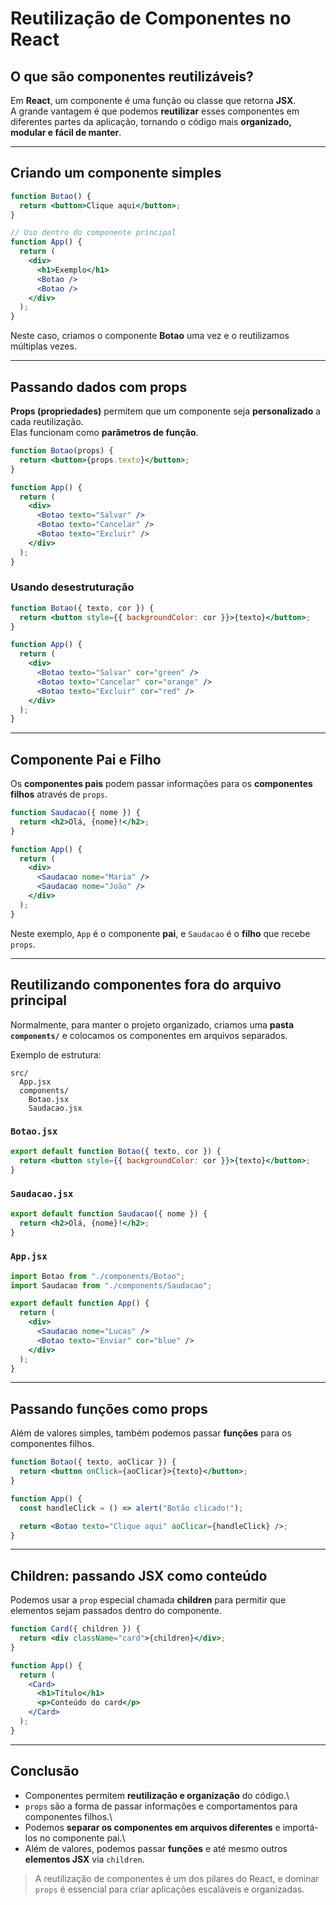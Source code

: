 # Reutilização de Componentes no React

## O que são componentes reutilizáveis?

Em **React**, um componente é uma função ou classe que retorna **JSX**.\
A grande vantagem é que podemos **reutilizar** esses componentes em
diferentes partes da aplicação, tornando o código mais **organizado,
modular e fácil de manter**.

------------------------------------------------------------------------

## Criando um componente simples

``` jsx
function Botao() {
  return <button>Clique aqui</button>;
}

// Uso dentro do componente principal
function App() {
  return (
    <div>
      <h1>Exemplo</h1>
      <Botao />
      <Botao />
    </div>
  );
}
```

Neste caso, criamos o componente **Botao** uma vez e o reutilizamos
múltiplas vezes.

------------------------------------------------------------------------

## Passando dados com **props**

**Props (propriedades)** permitem que um componente seja
**personalizado** a cada reutilização.\
Elas funcionam como **parâmetros de função**.

``` jsx
function Botao(props) {
  return <button>{props.texto}</button>;
}

function App() {
  return (
    <div>
      <Botao texto="Salvar" />
      <Botao texto="Cancelar" />
      <Botao texto="Excluir" />
    </div>
  );
}
```

### Usando desestruturação

``` jsx
function Botao({ texto, cor }) {
  return <button style={{ backgroundColor: cor }}>{texto}</button>;
}

function App() {
  return (
    <div>
      <Botao texto="Salvar" cor="green" />
      <Botao texto="Cancelar" cor="orange" />
      <Botao texto="Excluir" cor="red" />
    </div>
  );
}
```

------------------------------------------------------------------------

## Componente Pai e Filho

Os **componentes pais** podem passar informações para os **componentes
filhos** através de `props`.

``` jsx
function Saudacao({ nome }) {
  return <h2>Olá, {nome}!</h2>;
}

function App() {
  return (
    <div>
      <Saudacao nome="Maria" />
      <Saudacao nome="João" />
    </div>
  );
}
```

Neste exemplo, `App` é o componente **pai**, e `Saudacao` é o **filho**
que recebe `props`.

------------------------------------------------------------------------

## Reutilizando componentes fora do arquivo principal

Normalmente, para manter o projeto organizado, criamos uma **pasta
`components/`** e colocamos os componentes em arquivos separados.

Exemplo de estrutura:

    src/
      App.jsx
      components/
        Botao.jsx
        Saudacao.jsx

### `Botao.jsx`

``` jsx
export default function Botao({ texto, cor }) {
  return <button style={{ backgroundColor: cor }}>{texto}</button>;
}
```

### `Saudacao.jsx`

``` jsx
export default function Saudacao({ nome }) {
  return <h2>Olá, {nome}!</h2>;
}
```

### `App.jsx`

``` jsx
import Botao from "./components/Botao";
import Saudacao from "./components/Saudacao";

export default function App() {
  return (
    <div>
      <Saudacao nome="Lucas" />
      <Botao texto="Enviar" cor="blue" />
    </div>
  );
}
```

------------------------------------------------------------------------

## Passando funções como props

Além de valores simples, também podemos passar **funções** para os
componentes filhos.

``` jsx
function Botao({ texto, aoClicar }) {
  return <button onClick={aoClicar}>{texto}</button>;
}

function App() {
  const handleClick = () => alert("Botão clicado!");

  return <Botao texto="Clique aqui" aoClicar={handleClick} />;
}
```

------------------------------------------------------------------------

## Children: passando JSX como conteúdo

Podemos usar a `prop` especial chamada **children** para permitir que
elementos sejam passados dentro do componente.

``` jsx
function Card({ children }) {
  return <div className="card">{children}</div>;
}

function App() {
  return (
    <Card>
      <h1>Título</h1>
      <p>Conteúdo do card</p>
    </Card>
  );
}
```

------------------------------------------------------------------------

## Conclusão

-   Componentes permitem **reutilização e organização** do código.\
-   `props` são a forma de passar informações e comportamentos para
    componentes filhos.\
-   Podemos **separar os componentes em arquivos diferentes** e
    importá-los no componente pai.\
-   Além de valores, podemos passar **funções** e até mesmo outros
    **elementos JSX** via `children`.

> A reutilização de componentes é um dos pilares do React, e dominar
> `props` é essencial para criar aplicações escaláveis e organizadas.
